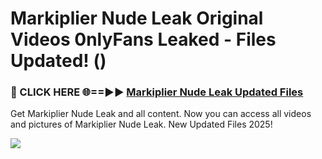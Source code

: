 # Markiplier Nude Leak Original Videos 0nlyFans Leaked - Files Updated! ()

<h3>🔴 CLICK HERE 🌐==►► <a href="https://tinyurl.com/2p9ay9w9" rel="nofollow">Markiplier Nude Leak Updated Files</a></h3>

Get Markiplier Nude Leak and all content. Now you can access all videos and pictures of Markiplier Nude Leak. New Updated Files 2025!

[![](https://i.imgur.com/KQgVmj3.gif)](https://tinyurl.com/2p9ay9w9)
